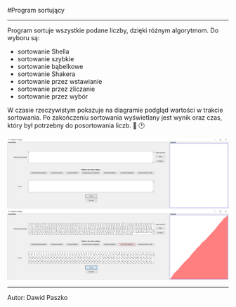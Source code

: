 #Program sortujący

---
Program sortuje wszystkie podane liczby, dzięki różnym algorytmom. Do wyboru są:
- sortowanie Shella
- sortowanie szybkie
- sortowanie bąbelkowe
- sortowanie Shakera
- sortowanie przez wstawianie
- sortowanie przez zliczanie
- sortowanie przez wybór

W czasie rzeczywistym pokazuje na diagramie podgląd wartości w trakcie sortowania. Po zakończeniu sortowania wyświetlany jest wynik oraz czas, który był potrzebny do posortowania liczb. :signal_strength: :clock1:

![okienko programu](plik1.PNG)
![okienko programu po sortowaniu](plik2.PNG)

---
Autor: Dawid Paszko